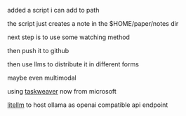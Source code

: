 added a script i can add to path

the script just creates a note in the $HOME/paper/notes dir

next step is to use some watching method

then push it to github

then use llms to distribute it in different forms

maybe even multimodal

using [taskweaver](microsoft/taskweaver) now from microsoft

[litellm](BerriAI/litellm) to host ollama as openai compatible api endpoint


